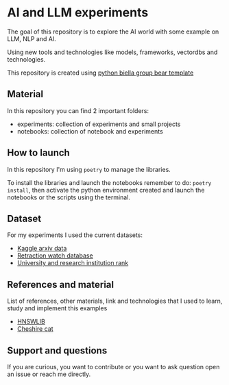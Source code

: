 # AI and LLM experiments

The goal of this repository is to explore the AI world with some example on LLM, NLP and AI.

Using new tools and technologies like models, frameworks, vectordbs and technologies.

This repository is created using [python biella group bear template](https://github.com/PythonBiellaGroup/Bear)

## Material

In this repository you can find 2 important folders:

- experiments: collection of experiments and small projects
- notebooks: collection of notebook and experiments

## How to launch

In this repository I'm using `poetry` to manage the libraries.

To install the libraries and launch the notebooks remember to do: `poetry install`, then activate the python environment created and launch the notebooks or the scripts using the terminal.

## Dataset

For my experiments I used the current datasets:

- [Kaggle arxiv data](https://www.kaggle.com/datasets/Cornell-University/arxiv/data)
- [Retraction watch database](https://www.kaggle.com/datasets/takualiu/retraction-watch-database)
- [University and research institution rank](https://www.kaggle.com/datasets/alijalali4ai/scimago-universities-and-institutions-ranking)

## References and material

List of references, other materials, link and technologies that I used to learn, study and implement this examples

- [HNSWLIB](https://github.com/nmslib/hnswlib)
- [Cheshire cat](https://github.com/cheshire-cat-ai/core)

## Support and questions

If you are curious, you want to contribute or you want to ask question open an issue or reach me directly.
